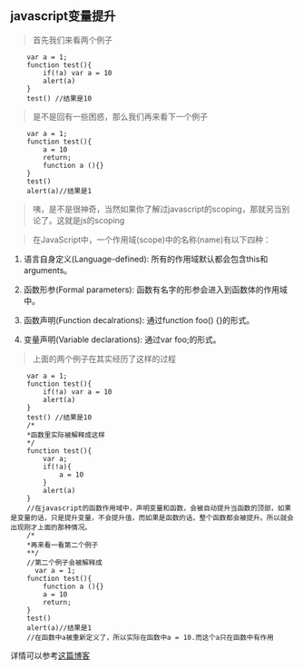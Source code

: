 ## javascript变量提升
> 首先我们来看两个例子      

        var a = 1;
        function test(){
            if(!a) var a = 10
            alert(a)
        }
        test() //结果是10
        
> 是不是回有一些困惑，那么我们再来看下一个例子      

        var a = 1;
        function test(){
            a = 10
            return;
            function a (){}
        }
        test()
        alert(a)//结果是1
> 咦，是不是很神奇，当然如果你了解过javascript的scoping，那就另当别论了。这就是js的scoping

> 在JavaScript中，一个作用域(scope)中的名称(name)有以下四种：

1. 语言自身定义(Language-defined): 所有的作用域默认都会包含this和arguments。

2. 函数形参(Formal parameters): 函数有名字的形参会进入到函数体的作用域中。

3. 函数声明(Function decalrations): 通过function foo() {}的形式。

4. 变量声明(Variable declarations): 通过var foo;的形式。


> 上面的两个例子在其实经历了这样的过程      

        var a = 1;
        function test(){
            if(!a) var a = 10
            alert(a)
        }
        test() //结果是10
        /*
        *函数里实际被解释成这样
        */
        function test(){
            var a;
            if(!a){
                a = 10
            }
            alert(a)
        }
        //在javascript的函数作用域中，声明变量和函数，会被自动提升当函数的顶部，如果是变量的话，只是提升变量，不会提升值，而如果是函数的话，整个函数都会被提升。所以就会出现刚才上面的那种情况。
        /*
        *再来看一看第二个例子
        **/
        //第二个例子会被解释成
          var a = 1;
        function test(){
            function a (){}
            a = 10
            return;
        }
        test()
        alert(a)//结果是1
        //在函数中a被重新定义了，所以实际在函数中a = 10.而这个a只在函数中有作用
        
详情可以参考[这篇博客](http://www.cnblogs.com/betarabbit/archive/2012/01/28/2330446.html)